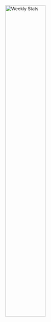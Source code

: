 <a href="https://wakatime.com/@kerfuzzle" target="_blank">
	<img width="50%" align="centre" alt="Weekly Stats" src="https://github-readme-stats.vercel.app/api/wakatime?username=kerfuzzle&border_radius=5px&theme=dark&bg_color=0d1117&border_color=0d1117&icon_color=58a6ff&show_icons=true&disable_animations=true&custom_title=Weekly%20Stats">
</a>
